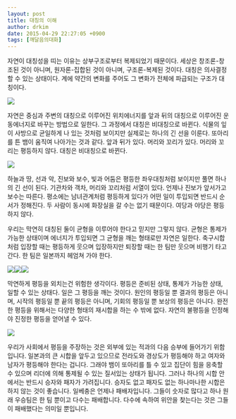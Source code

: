 ```yaml
---
layout: post
title: 대칭의 이해
author: drkim
date: 2015-04-29 22:27:05 +0900
tags: [깨달음의대화]
---
```

자연이 대칭성을 띠는 이유는 상부구조로부터 복제되었기 때문이다. 세상은 창조론-창조된 것이 아니며, 원자론-집합된 것이 아니며, 구조론-복제된 것이다. 대칭은 의사결정할 수 있는 상태이다. 계에 약간의 변화를 주어도 그 변화가 전체에 파급되는 구조가 대칭이다. 

  




![](/files/attach/images/198/066/586/49.jpg) 

  


자연은 중심과 주변의 대칭으로 이루어진 위치에너지를 앞과 뒤의 대칭으로 이루어진 운동에너지로 바꾸는 방법으로 일한다. 그 과정에서 대칭은 비대칭으로 바뀐다. 식물의 잎이 사방으로 균일하게 나 있는 것처럼 보이지만 실제로는 하나의 긴 선을 이룬다. 또아리를 튼 뱀이 움직여 나아가는 것과 같다. 앞과 뒤가 있다. 머리와 꼬리가 있다. 머리와 꼬리는 평등하지 않다. 대칭은 비대칭으로 바뀐다. 

  



![](/files/attach/images/198/066/586/50.jpg) 

  


하늘과 땅, 선과 악, 진보와 보수, 빛과 어둠은 평등한 좌우대칭처럼 보이지만 풀면 하나의 긴 선이 된다. 기관차와 객차, 머리와 꼬리처럼 서열이 있다. 언제나 진보가 앞서가고 보수는 따른다. 평소에는 남녀관계처럼 평등하게 있다가 어떤 일이 투입되면 반드시 순서가 정해진다. 두 사람이 동시에 화장실을 갈 수는 없기 때문이다. 여당과 야당은 평등하지 않다. 

  


우리는 막연히 대칭된 둘이 균형을 이루어야 한다고 믿지만 그렇지 않다. 균형은 통제가 가능한 상태이며 에너지가 투입되면 그 균형을 깨는 형태로만 자연은 일한다. 축구시합처럼 입장할 때는 평등하게 웃으며 입장하지만 퇴장할 때는 한 팀만 웃으며 비행기 타고 간다. 한 팀은 일본까지 헤엄쳐 가야 한다. 

  



![](/files/attach/images/198/066/586/67.jpg)![](/files/attach/images/198/066/586/68.jpg)![](/files/attach/images/198/066/586/69.jpg)   


  




  


막연하게 평등을 외치는건 위험한 생각이다. 평등은 준비된 상태, 통제가 가능한 상태, 일할 수 있는 상태다. 일은 그 평등을 깨는 것이다. 원인의 평등일 뿐 결과의 평등은 아니며, 시작의 평등일 뿐 끝의 평등은 아니며, 기회의 평등일 뿐 보상의 평등은 아니다. 완전한 평등을 위해서는 다양한 형태의 재시합을 하는 수 밖에 없다. 자연의 불평등을 인정해야 진정한 평등을 얻어낼 수 있다. 

  



 ![](/files/attach/images/198/066/586/DSC.JPG) 

  


우리가 사회에서 평등을 주장하는 것은 외부에 있는 적과의 다음 승부에 들어가기 위함입니다. 일본과의 큰 시합을 앞두고 있으므로 전라도와 경상도가 평등해야 하고 여자와 남자가 평등해야 한다는 겁니다. 그래야 뱀이 또아리를 틀 수 있고 집단이 힘을 응축할 수 있으며 리더에 의해 통제될 수 있는 질서있는 상태가 됩니다. 그러나 하나의 시합 안에서는 반드시 승자와 패자가 가려집니다. 승자도 없고 패자도 없는 하나마나한 시합은 하지 않는 것이 좋습니다. 일베충은 언제나 패배자입니다. 그들이 숫자로 많다고 하나 원래 우승팀은 한 팀 뿐이고 다수는 패배합니다. 다수에 속하여 위안을 찾는다는 것은 그들이 패배했다는 의미일 뿐입니다.